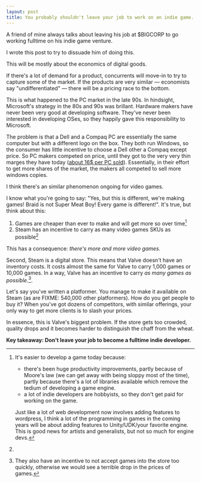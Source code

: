 ```yaml
---
layout: post
title: You probably shouldn't leave your job to work on an indie game.
---
```

A friend of mine always talks about leaving his job at $BIGCORP to go working fulltime on his indie game venture.

I wrote this post to try to dissuade him of doing this.

This will be mostly about the economics of digital goods.

<!-- more -->

If there's a lot of demand for a product, concurrents will move-in to try to capture some of the market. If the products are very similar &mdash; economists say "undifferentiated" &mdash; there will be a pricing race to the bottom. 

This is what happened to the PC market in the late 90s. In hindsight, Microsoft's strategy in the 80s and 90s was brillant. Hardware makers have never been very good at developing software. They've never been interested in developing OSes, so they happily gave this responsibility to Microsoft.

The problem is that a Dell and a Compaq PC are essentially the same computer but with a different logo on the box. They both run Windows, so the consumer has little incentive to choose a Dell other a Compaq except price. So PC makers competed on price, until they got to the very very thin marges they have today ([about 16$ per PC sold](http://www.theguardian.com/technology/2014/jan/09/pc-value-trap-windows-chrome-hp-dell-lenovo-asus-acer)).
Essentially, in their effort to get more shares of the market, the makers all competed to sell more windows copies. 

I think there's an similar phenomenon ongoing for video games.

I know what you're going to say: "Yes, but this is different, we're making games! Braid is not Super Meat Boy! Every game is different!". It's true, but think about this:

1. Games are cheaper than ever to make and will get more so over time[^devartists]
2. Steam has an incentive to carry as many video games SKUs as possible[^skus]

This has a consequence: _there's more and more video games._

Second, Steam is a digital store. This means that Valve doesn't have an inventory costs. It costs almost the same for Valve to carry 1,000  games or 10,000 games. In a way, Valve has an incentive to carry _as many games as possible._[^barn].

Let's say you've written a platformer. You manage to make it available on Steam (as are FIXME: 540,000 other platformers). How do you get people to buy it? When you've got dozens of competitors, with similar offerings, your only way to get more clients is to slash your prices. 

In essence, this is Valve's biggest problem. If the store gets too crowded, quality drops and it becomes harder to distinguish the chaff from the wheat.
 
**Key takeaway: Don't leave your job to become a fulltime indie developer.**

[^pcmarket]: More recently, the same thing happened to the app store and the android market.

[^devartists]: 
    It's easier to develop a game today because:

    - there's been huge productivity improvements, partly because of Moore's law (we can get away with being sloppy most of the time), partly because there's a lot of libraries available which remove the tedium of developing a game engine.
    - a lot of indie developers are hobbyists, so they don't get paid for working on the game.

    Just like a lot of web development now involves adding features to wordpress, I think a lot of the programming in games in the coming years will be about adding features to Unity/UDK/your favorite engine. This is good news for artists and generalists, but not so much for engine devs.

[^skus]:
[^barn]: They also have an incentive to not accept games into the store too quickly, otherwise we would see a terrible drop in the prices of games.

